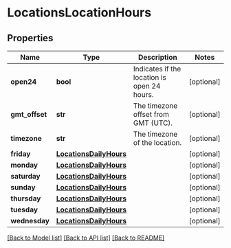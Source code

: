 # LocationsLocationHours

## Properties
Name | Type | Description | Notes
------------ | ------------- | ------------- | -------------
**open24** | **bool** | Indicates if the location is open 24 hours. | [optional] 
**gmt_offset** | **str** | The timezone offset from GMT (UTC). | [optional] 
**timezone** | **str** | The timezone of the location. | [optional] 
**friday** | [**LocationsDailyHours**](LocationsDailyHours.md) |  | [optional] 
**monday** | [**LocationsDailyHours**](LocationsDailyHours.md) |  | [optional] 
**saturday** | [**LocationsDailyHours**](LocationsDailyHours.md) |  | [optional] 
**sunday** | [**LocationsDailyHours**](LocationsDailyHours.md) |  | [optional] 
**thursday** | [**LocationsDailyHours**](LocationsDailyHours.md) |  | [optional] 
**tuesday** | [**LocationsDailyHours**](LocationsDailyHours.md) |  | [optional] 
**wednesday** | [**LocationsDailyHours**](LocationsDailyHours.md) |  | [optional] 

[[Back to Model list]](../README.md#documentation-for-models) [[Back to API list]](../README.md#documentation-for-api-endpoints) [[Back to README]](../README.md)

